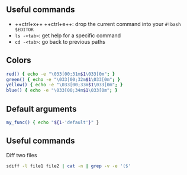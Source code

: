 ## Useful commands

- ++ctrl+x++ ++ctrl+e++: drop the current command into your `#!bash $EDITOR`
- `ls -<tab>`: get help for a specific command
- `cd -<tab>`: go back to previous paths

## Colors

```bash
red() { echo -e "\033[00;31m$1\033[0m"; }
green() { echo -e "\033[00;32m$1\033[0m"; }
yellow() { echo -e "\033[00;33m$1\033[0m"; }
blue() { echo -e "\033[00;34m$1\033[0m"; }
```

## Default arguments

```bash
my_func() { echo "${1-'default'}" }
 ```

## Useful commands

Diff two files

```bash
sdiff -l file1 file2 | cat -n | grep -v -e '($'
```

